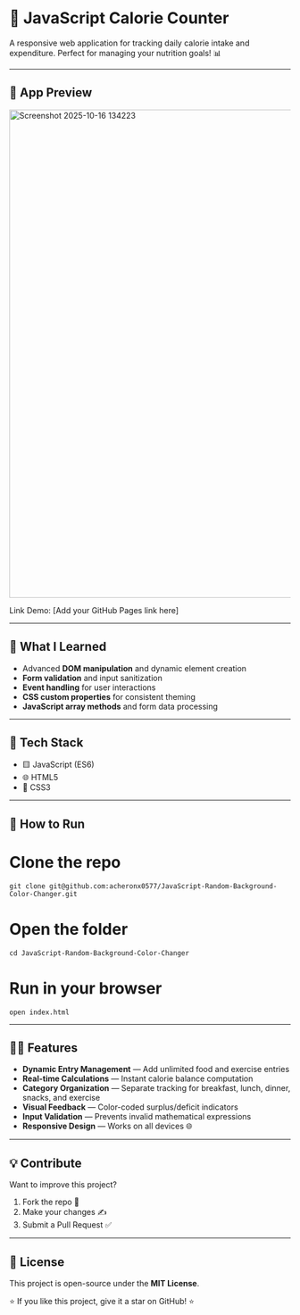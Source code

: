 # 🍎 JavaScript Calorie Counter

A responsive web application for tracking daily calorie intake and expenditure. Perfect for managing your nutrition goals! 📊

---

## 📸 App Preview

<img width="831" height="875" alt="Screenshot 2025-10-16 134223" src="https://github.com/user-attachments/assets/a7a7bbed-5f61-4a47-a3aa-7490da4ba6cf" />

Link Demo: [Add your GitHub Pages link here]

---

## 🧠 What I Learned
- Advanced **DOM manipulation** and dynamic element creation  
- **Form validation** and input sanitization  
- **Event handling** for user interactions  
- **CSS custom properties** for consistent theming  
- **JavaScript array methods** and form data processing  

---

## 🧰 Tech Stack
- 🟨 JavaScript (ES6)  
- 🌐 HTML5  
- 🎨 CSS3  

---

## 🚀 How to Run
# Clone the repo
```
git clone git@github.com:acheronx0577/JavaScript-Random-Background-Color-Changer.git
```
# Open the folder
```
cd JavaScript-Random-Background-Color-Changer
```
# Run in your browser
```
open index.html
```

---

## 🧙‍♂️ Features
- **Dynamic Entry Management** — Add unlimited food and exercise entries  
- **Real-time Calculations** — Instant calorie balance computation  
- **Category Organization** — Separate tracking for breakfast, lunch, dinner, snacks, and exercise  
- **Visual Feedback** — Color-coded surplus/deficit indicators  
- **Input Validation** — Prevents invalid mathematical expressions  
- **Responsive Design** — Works on all devices 🌐  

---

## 💡 Contribute
Want to improve this project?

1. Fork the repo 🍴  
2. Make your changes ✍️  
3. Submit a Pull Request ✅  

---

## 📜 License
This project is open-source under the **MIT License**.

⭐ If you like this project, give it a star on GitHub! ⭐
